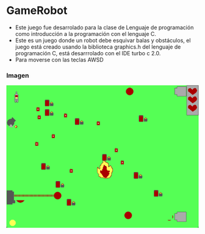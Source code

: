 # GameRobot
* Este juego fue desarrolado para la clase de Lenguaje de programación como introducción a la programación con el lenguaje C.
* Este es un juego donde un robot debe esquivar balas y obstáculos, el juego está creado usando la biblioteca graphics.h del lenguaje de programación C,
  está desarrrolado con el IDE turbo c 2.0.
* Para moverse con las teclas AWSD

### Imagen 
![img](https://github.com/E-Fitoria/GameRobot/blob/main/img.png)


